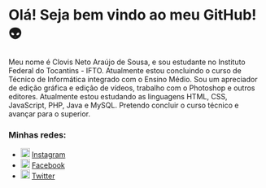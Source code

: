 <h1>Olá! Seja bem vindo ao meu GitHub!&#128125;</h1>

Meu nome é Clovis Neto Araújo de Sousa, e sou estudante no Instituto Federal do Tocantins - IFTO. Atualmente estou concluindo o curso de Técnico de Informática integrado com o Ensino Médio. Sou um apreciador de edição gráfica e edição de vídeos, trabalho com o Photoshop e outros editores. Atualmente estou estudando as linguagens HTML, CSS, JavaScript, PHP, Java e MySQL. Pretendo concluir o curso técnico e avançar para o superior.

<h3>Minhas redes:</h3> 
<ul>
  <li>
    <img src="https://www.termineseusestudos.com.br/wp-content/uploads/2020/01/Instagram-%C3%ADcone.png" width="18">
    <a href="https://www.instagram.com/clovis.n_araujo/" target="_blank" rel=”noopener” title="Meu Instagram">Instagram</a>
  </li>
  <li>
    <img src="https://cdn.icon-icons.com/icons2/642/PNG/512/facebook_icon-icons.com_59205.png"  width="18">
    <a href="https://www.facebook.com/cloves.neto.733/"  target="_blank" title="Meu Facebook">Facebook</a>
  </li>
  <li> 
    <img src="https://imagepng.org/wp-content/uploads/2018/08/twitter-icone.png" width="18">
    <a href="https://twitter.com/ClovisNetoAraj1" target="_blank" title="Meu Twitter">Twitter</a>
  </li>
</ul>
